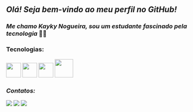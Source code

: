 ## _Olá! Seja bem-vindo ao meu perfil no GitHub!_
### _Me chamo Kayky Nogueira, sou um estudante fascinado pela tecnologia_ 🧑‍💻
### Tecnologias:
  
<img src="https://cdn.jsdelivr.net/gh/devicons/devicon/icons/python/python-original.svg" width="40" height="40" /> <img src="https://cdn.jsdelivr.net/gh/devicons/devicon/icons/c/c-original.svg" width="40" height="40"  /> <img src="https://cdn.jsdelivr.net/gh/devicons/devicon/icons/javascript/javascript-original.svg"  width="40" height="40" />  <img  src="https://cdn.jsdelivr.net/gh/devicons/devicon/icons/amazonwebservices/amazonwebservices-plain-wordmark.svg" width="50" heigth="40"/>
          
          
          
  

 ### _Contatos:_
  <div> 
    
  <a href="https://www.instagram.com/k.nogueira12/" target="_blank"><img src="https://img.shields.io/badge/-Instagram-%23E4405F?style=for-the-badge&logo=instagram&logoColor=white" target="_blank"></a>
  <a href = "mailto:kayky-silva20@hotmail.com"><img src="https://img.shields.io/badge/Microsoft_Outlook-0078D4?style=for-the-badge&logo=microsoft-outlook&logoColor=white" target="_blank"></a>
  <a href="https://www.linkedin.com/in/kayky-nogueira-10107a22b/" target="_blank"><img src="https://img.shields.io/badge/-LinkedIn-%230077B5?style=for-the-badge&logo=linkedin&logoColor=white" target="_blank"></a> 
    

 
</div>
          
